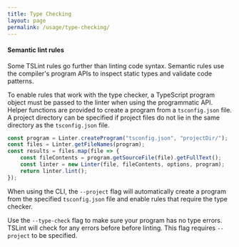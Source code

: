 ```yaml
---
title: Type Checking
layout: page
permalink: /usage/type-checking/
---
```


#### Semantic lint rules

Some TSLint rules go further than linting code syntax. Semantic rules use the compiler's program APIs to inspect static types and validate code patterns.

To enable rules that work with the type checker, a TypeScript program object must be passed to the linter when using the programmatic API. Helper functions are provided to create a program from a `tsconfig.json` file. A project directory can be specified if project files do not lie in the same directory as the `tsconfig.json` file.

```js
const program = Linter.createProgram("tsconfig.json", "projectDir/");
const files = Linter.getFileNames(program);
const results = files.map(file => {
    const fileContents = program.getSourceFile(file).getFullText();
    const linter = new Linter(file, fileContents, options, program);
    return linter.lint();
});
```

When using the CLI, the `--project` flag will automatically create a program from the specified `tsconfig.json` file and enable rules that require the type checker.

Use the `--type-check` flag to make sure your program has no type errors. TSLint will check for any errors before before linting. This flag requires `--project` to be specified.
